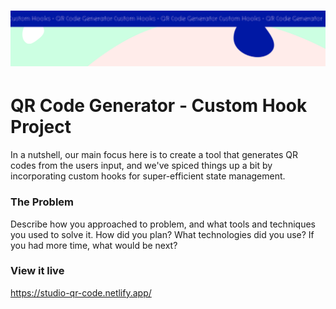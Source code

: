 <h1 align="center">
  <a href="">
    <img src="./public/custom-hooks.svg" alt="Project Banner Image">
  </a>
</h1>

# QR Code Generator - Custom Hook Project

In a nutshell, our main focus here is to create a tool that generates QR codes from the users input, and we've spiced things up a bit by incorporating custom hooks for super-efficient state management.

### The Problem

Describe how you approached to problem, and what tools and techniques you used to solve it. How did you plan? What technologies did you use? If you had more time, what would be next?

### View it live

https://studio-qr-code.netlify.app/
